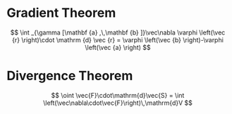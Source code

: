 # Gradient Theorem


$$
\int _{\gamma [\mathbf {a} ,\,\mathbf {b} ]}\vec\nabla \varphi \left(\vec {r} \right)\cdot \mathrm {d} \vec {r} = \varphi \left(\vec {b} \right)-\varphi \left(\vec {a} \right)
$$

# Divergence Theorem

$$
\oint \vec{F}\cdot\mathrm{d}\vec{S} = \int \left(\vec\nabla\cdot\vec{F}\right)\,\mathrm{d}V
$$